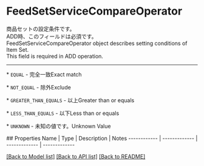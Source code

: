 # FeedSetServiceCompareOperator

<div lang=\"ja\"> 商品セットの設定条件です。<br> ADD時、このフィールドは必須です。 </div> <div lang=\"en\"> FeedSetServiceCompareOperator object describes setting conditions of Item Set.<br> This field is required in ADD operation. </div> <hr> <p>* <code>EQUAL</code> - <span lang=\"ja\">完全一致</span><span lang=\"en\">Exact match</span></p> <p>* <code>NOT_EQUAL</code> - <span lang=\"ja\">除外</span><span lang=\"en\">Exclude</span></p> <p>* <code>GREATER_THAN_EQUALS</code> - <span lang=\"ja\">以上</span><span lang=\"en\">Greater than or equals</span></p> <p>* <code>LESS_THAN_EQUALS</code> - <span lang=\"ja\">以下</span><span lang=\"en\">Less than or equals</span></p> <p>* <code>UNKNOWN</code> - <span lang=\"ja\">未知の値です。</span><span lang=\"en\">Unknown Value</span></p> 
## Properties
Name | Type | Description | Notes
------------ | ------------- | ------------- | -------------

[[Back to Model list]](../README.md#documentation-for-models) [[Back to API list]](../README.md#documentation-for-api-endpoints) [[Back to README]](../README.md)



